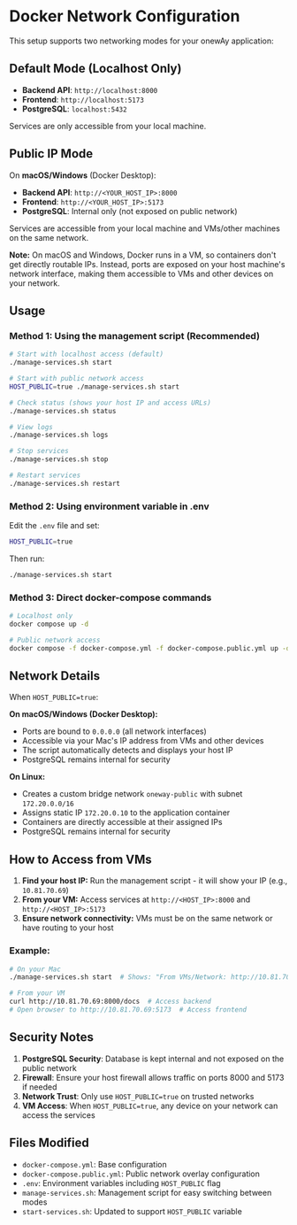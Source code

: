# Docker Network Configuration

This setup supports two networking modes for your onewAy application:

## Default Mode (Localhost Only)
- **Backend API**: `http://localhost:8000`
- **Frontend**: `http://localhost:5173` 
- **PostgreSQL**: `localhost:5432`

Services are only accessible from your local machine.

## Public IP Mode
On **macOS/Windows** (Docker Desktop):
- **Backend API**: `http://<YOUR_HOST_IP>:8000`
- **Frontend**: `http://<YOUR_HOST_IP>:5173`
- **PostgreSQL**: Internal only (not exposed on public network)

Services are accessible from your local machine and VMs/other machines on the same network.

**Note:** On macOS and Windows, Docker runs in a VM, so containers don't get directly routable IPs. Instead, ports are exposed on your host machine's network interface, making them accessible to VMs and other devices on your network.

## Usage

### Method 1: Using the management script (Recommended)

```bash
# Start with localhost access (default)
./manage-services.sh start

# Start with public network access
HOST_PUBLIC=true ./manage-services.sh start

# Check status (shows your host IP and access URLs)
./manage-services.sh status

# View logs
./manage-services.sh logs

# Stop services
./manage-services.sh stop

# Restart services
./manage-services.sh restart
```

### Method 2: Using environment variable in .env

Edit the `.env` file and set:
```bash
HOST_PUBLIC=true
```

Then run:
```bash
./manage-services.sh start
```

### Method 3: Direct docker-compose commands

```bash
# Localhost only
docker compose up -d

# Public network access
docker compose -f docker-compose.yml -f docker-compose.public.yml up -d
```

## Network Details

When `HOST_PUBLIC=true`:

**On macOS/Windows (Docker Desktop):**
- Ports are bound to `0.0.0.0` (all network interfaces)
- Accessible via your Mac's IP address from VMs and other devices
- The script automatically detects and displays your host IP
- PostgreSQL remains internal for security

**On Linux:**
- Creates a custom bridge network `oneway-public` with subnet `172.20.0.0/16`
- Assigns static IP `172.20.0.10` to the application container
- Containers are directly accessible at their assigned IPs
- PostgreSQL remains internal for security

## How to Access from VMs

1. **Find your host IP:** Run the management script - it will show your IP (e.g., `10.81.70.69`)
2. **From your VM:** Access services at `http://<HOST_IP>:8000` and `http://<HOST_IP>:5173`
3. **Ensure network connectivity:** VMs must be on the same network or have routing to your host

### Example:
```bash
# On your Mac
./manage-services.sh start  # Shows: "From VMs/Network: http://10.81.70.69:8000"

# From your VM
curl http://10.81.70.69:8000/docs  # Access backend
# Open browser to http://10.81.70.69:5173  # Access frontend
```

## Security Notes

1. **PostgreSQL Security**: Database is kept internal and not exposed on the public network
2. **Firewall**: Ensure your host firewall allows traffic on ports 8000 and 5173 if needed
3. **Network Trust**: Only use `HOST_PUBLIC=true` on trusted networks
4. **VM Access**: When `HOST_PUBLIC=true`, any device on your network can access the services

## Files Modified

- `docker-compose.yml`: Base configuration
- `docker-compose.public.yml`: Public network overlay configuration  
- `.env`: Environment variables including `HOST_PUBLIC` flag
- `manage-services.sh`: Management script for easy switching between modes
- `start-services.sh`: Updated to support `HOST_PUBLIC` variable